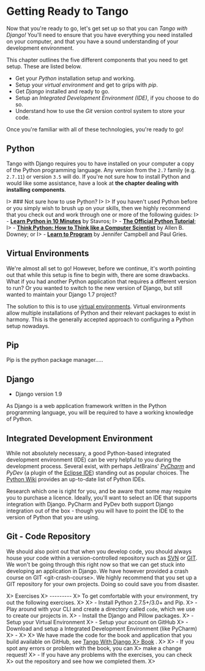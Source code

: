 Getting Ready to Tango
======================
Now that you're ready to go, let's get set up so that you can *Tango with Django!* You'll need to ensure that you have everything you need installed on your computer, and that you have a sound understanding of your development environment. 

This chapter outlines the five different components that you need to get setup. These are listed below.

* Get your *Python* installation setup and working.
* Setup your *virtual environment* and get to grips with *pip*.
* Get *Django* installed and ready to go.
* Setup an *Integrated Development Environment (IDE)*, if you choose to do so.
* Understand how to use the *Git* version control system to store your code.

Once you're familiar with all of these technologies, you're ready to go!

Python
------
Tango with Django requires you to have installed on your computer a copy of the Python programming language. Any version from the `2.7` family (e.g. `2.7.11`) or version `3.5` will do. If you're not sure how to install Python and would like some assistance, have a look at **the chapter dealing with installing components**.

I> ### Not sure how to use Python?
I>
I> If you haven't used Python before or you simply wish to brush up on your skills, then we highly recommend that you check out and work through one or more of the following guides:
I> - [**Learn Python in 10 Minutes**](http://www.korokithakis.net/tutorials/python/) by Stavros;
I> - [**The Official Python Tutorial**](http://docs.python.org/2/tutorial/);
I> - [**Think Python: How to Think like a Computer Scientist**](http://www.greenteapress.com/thinkpython/) by Allen B. Downey; or
I> - [**Learn to Program**](https://www.coursera.org/course/programming1) by Jennifer Campbell and Paul Gries.


Virtual Environments
---------------------

We're almost all set to go! However, before we continue, it's worth
pointing out that while this setup is fine to begin with, there are some
drawbacks. What if you had another Python application that requires a
different version to run? Or you wanted to switch to the new version of
Django, but still wanted to maintain your Django 1.7 project?

The solution to this is to use [virtual
environments](http://simononsoftware.com/virtualenv-tutorial/). Virtual
environments allow multiple installations of Python and their relevant
packages to exist in harmony. This is the generally accepted approach to
configuring a Python setup nowadays.

Pip
---

Pip is the python package manager.....

Django
------

-   Django version 1.9

As Django is a web application framework written in the Python
programming language, you will be required to have a working knowledge
of Python. 


Integrated Development Environment
----------------------------------

While not absolutely necessary, a good Python-based integrated
development environment (IDE) can be very helpful to you during the
development process. Several exist, with perhaps JetBrains'
[*PyCharm*](http://www.jetbrains.com/pycharm/) and *PyDev* (a plugin of
the [Eclipse IDE](http://www.eclipse.org/downloads/)) standing out as
popular choices. The [Python
Wiki](http://wiki.python.org/moin/IntegratedDevelopmentEnvironments)
provides an up-to-date list of Python IDEs.

Research which one is right for you, and be aware that some may require
you to purchase a licence. Ideally, you'll want to select an IDE that
supports integration with Django. PyCharm and PyDev both support Django
integration out of the box - though you will have to point the IDE to
the version of Python that you are using.

Git - Code Repository
---------------------
We should also point out that when you develop code, you should always
house your code within a version-controlled repository such as
[SVN](http://subversion.tigris.org/) or [GIT](http://git-scm.com/). We
won't be going through this right now so that we can get stuck into
developing an application in Django. We have however provided a
crash course on GIT \<git-crash-course\>. We highly recommend that you
set up a GIT repository for your own projects. Doing so could save you
from disaster.

X> Exercises
X> ---------
X> To get comfortable with your environment, try out the following exercises.
X> 
X> -   Install Python 2.7.5+/3.0+ and Pip.
X> -   Play around with your CLI and create a directory called `code`,    which we use to create our projects in.
X>  -   Install the Django and Pillow packages.
X>  -   Setup your Virtual Environment
X>  -   Setup your account on GitHub
X>  -   Download and setup a Integrated Development Environment (like
    PyCharm)
X> -
X> 
X>     We have made the code for the book and application that you build available on GitHub, see [Tango With Django 
X>  Book](https://github.com/leifos/tango_with_django_19) .
X> 
X>    -   If you spot any errors or problem with the book, you can
X>             make a change request!
X>         -   If you have any problems with the exercises, you can check
X>             out the repository and see how we completed them.
X> 

